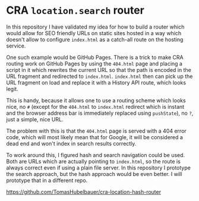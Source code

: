 # CRA `location.search` router

In this repository I have validated my idea for how to build a router which
would allow for SEO friendly URLs on static sites hosted in a way which doesn't
allow to configure `index.html` as a catch-all route on the hosting service.

One such example would be GitHub Pages. There is a trick to make CRA routing
work on GitHub Pages by using the `404.html` page and placing a script in it
which rewrites the current URL so that the path is encoded in the URL fragment
and redirected to `index.html`. `index.html` then can pick up the URL fragment
on load and replace it with a History API route, which looks legit.

This is handy, because it allows one to use a routing scheme which looks nice,
no `#` (except for the `404.html` to `index.html` redirect which is instant and
the browser address bar is immediately replaced using `pushState`), no `?`, just
a simple, nice URL.

The problem with this is that the `404.html` page is served with a 404 error
code, which will most likely mean that for Google, it will be considered a dead
end and won't index in search results correctly.

To work around this, I figured hash and search navigation could be used. Both
are URLs which are actually pointing to `index.html`, so the route is always
correct even if using a plain file server. In this repository I prototype the
search approach, but the hash approach would be even better. I will prototype
that in a different repo.

https://github.com/TomasHubelbauer/cra-location-hash-router
